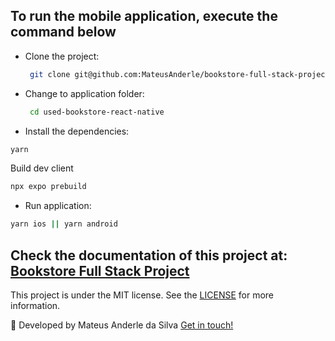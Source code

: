 ## To run the mobile application, execute the command below

- Clone the project:
  ```bash
   git clone git@github.com:MateusAnderle/bookstore-full-stack-project.git
  ```

- Change to application folder:
  ```bash
   cd used-bookstore-react-native 
  ```

- Install the dependencies:

```bash
yarn
```

Build dev client

```bash
npx expo prebuild
```

- Run application:

```bash
yarn ios || yarn android
```

## Check the documentation of this project at: [Bookstore Full Stack Project](https://github.com/MateusAnderle/bookstore-full-stack-project)

This project is under the MIT license. See the [LICENSE](https://github.com/MateusAnderle/bookstore-full-stack-project/blob/main/used-bookstore-react-native/LICENSE) for more information.

:rocket: Developed by Mateus Anderle da Silva [Get in touch!](https://www.linkedin.com/in/mateus-anderle-da-silva/)
